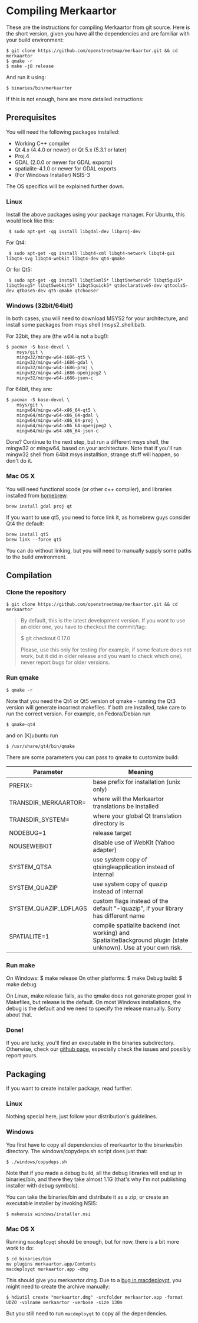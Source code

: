 # Compiling Merkaartor

These are the instructions for compiling Merkaartor from git source. Here is the
short version, given you have all the dependencies and are familiar with your
build environment:

```
$ git clone https://github.com/openstreetmap/merkaartor.git && cd merkaartor
$ qmake -r
$ make -j8 release
```

And run it using:

```
$ binaries/bin/merkaartor
```

If this is not enough, here are more detailed instructions:

## Prerequisites

You will need the following packages installed:

 - Working C++ compiler
 - Qt 4.x (4.4.0 or newer) or Qt 5.x (5.3.1 or later)
 - Proj.4
 - GDAL (2.0.0 or newer for GDAL exports)
 - spatialite-4.1.0 or newer for GDAL exports
 - (For Windows Installer) NSIS-3

The OS specifics will be explained further down.

### Linux

Install the above packages using your package manager. For Ubuntu, this would
look like this:

```
 $ sudo apt-get -qq install libgdal-dev libproj-dev
```

For Qt4:

```
 $ sudo apt-get -qq install libqt4-xml libqt4-network libqt4-gui libqt4-svg libqt4-webkit libqt4-dev qt4-qmake
```

Or for Qt5: 

```
 $ sudo apt-get -qq install libqt5xml5* libqt5network5* libqt5gui5* libqt5svg5* libqt5webkit5* libqt5quick5* qtdeclarative5-dev qttools5-dev qtbase5-dev qt5-qmake qtchooser
```

### Windows (32bit/64bit)

In both cases, you will need to download MSYS2 for your architecture, and
install some packages from msys shell (msys2_shell.bat).

For 32bit, they are (the w64 is not a bug!):

```
$ pacman -S base-devel \
	msys/git \
	mingw32/mingw-w64-i686-qt5 \
	mingw32/mingw-w64-i686-gdal \
	mingw32/mingw-w64-i686-proj \
	mingw32/mingw-w64-i686-openjpeg2 \
	mingw32/mingw-w64-i686-json-c
```

For 64bit, they are:

```
$ pacman -S base-devel \
	msys/git \
	mingw64/mingw-w64-x86_64-qt5 \
	mingw64/mingw-w64-x86_64-gdal \
	mingw64/mingw-w64-x86_64-proj \
	mingw64/mingw-w64-x86_64-openjpeg2 \
	mingw64/mingw-w64-x86_64-json-c
```

Done? Continue to the next step, but run a different msys shell, the mingw32 or
mingw64, based on your architecture. Note that if you'll run mingw32 shell from
64bit msys installtion, strange stuff will happen, so don't do it.

### Mac OS X

You will need functional xcode (or other c++ compiler), and libraries installed
from [homebrew](http://brew.sh).

```
brew install gdal proj qt
```

If you want to use qt5, you need to force link it, as homebrew guys consider Qt4
the default:

```
brew install qt5
brew link --force qt5
```

You can do without linking, but you will need to manually supply some paths to
the build environment.

## Compilation

### Clone the repository

```
$ git clone https://github.com/openstreetmap/merkaartor.git && cd merkaartor
```

>  By default, this is the latest development version. If you want to use an older
>  one, you have to checkout the commit/tag:
>  
>  $ git checkout 0.17.0
>  
>  Please, use this only for testing (for example, if some feature does not
>  work, but it did in older release and you want to check which one), never
>  report bugs for older versions.

### Run qmake

```
$ qmake -r
```

Note that you need the Qt4 or Qt5 version of qmake - running the Qt3 version
will generate incorrect makefiles.  If both are installed, take care to run the
correct version.  For example, on Fedora/Debian run

```
$ qmake-qt4
```

and on (K)ubuntu run

```
$ /usr/share/qt4/bin/qmake
```

There are some parameters you can pass to qmake to customize build:

| Parameter | Meaning |
| --- | ---
| PREFIX=<path>               | base prefix for installation (unix only) |
| TRANSDIR_MERKAARTOR=<path>  | where will the Merkaartor translations be installed |
| TRANSDIR_SYSTEM=<path>      | where your global Qt translation directory is | 
| NODEBUG=1                   | release target |
| NOUSEWEBKIT                 | disable use of WebKit (Yahoo adapter) |
| SYSTEM_QTSA                 | use system copy of qtsingleapplication instead of internal |
| SYSTEM_QUAZIP               | use system copy of quazip instead of internal |
| SYSTEM_QUAZIP_LDFLAGS       | custom flags instead of the default "-lquazip", if your library has different name |
| SPATIALITE=1                | compile spatialite backend (not working) and SpatialiteBackground plugin (state unknown). Use at your own risk. |


### Run make

On Windows:           $ make release
On other platforms:   $ make
Debug build:          $ make debug

On Linux, make release fails, as the qmake does not generate proper goal in
Makefiles, but release is the default. On most Windows installations, the debug
is the default and we need to specify the release manually. Sorry about that.

### Done!

If you are lucky, you'll find an executable in the binaries subdirectory.
Otherwise, check our [github page](http://github.com/openstreetmap/merkaartor), especially check the issues and possibly
report yours.

## Packaging

If you want to create installer package, read further.

### Linux

Nothing special here, just follow your distribution's guidelines.

### Windows

You first have to copy all dependencies of merkaartor to the binaries/bin
directory. The windows/copydeps.sh script does just that:

```
$ ./windows/copydeps.sh
```
Note that if you made a debug build, all the debug libraries will end up in
binaries/bin, and there they take almost 1.1G (that's why I'm not publishing
installer with debug symbols).

You can take the binaries/bin and distribute it as a zip, or create an
executable installer by invoking NSIS:

```
$ makensis windows/installer.nsi
```

### Mac OS X

Running `macdeployqt` should be enough, but for now, there is a bit more work to
do:

```
$ cd binaries/bin
mv plugins merkaartor.app/Contents
macdeployqt merkaartor.app -dmg
```

This should give you merkaartor.dmg. Due to a [bug in
macdeployqt](https://bugreports.qt.io/browse/QTBUG-53738), you might need to
create the archive manually:

```
$ hdiutil create "merkaartor.dmg" -srcfolder merkaartor.app -format UDZO -volname merkaartor -verbose -size 130m
```

But you still need to run `macdeployqt` to copy all the dependencies.
